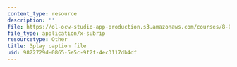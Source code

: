 ```yaml
---
content_type: resource
description: ''
file: https://ol-ocw-studio-app-production.s3.amazonaws.com/courses/8-01sc-classical-mechanics-fall-2016/9822729d08655e5c9f2f4ec3117db4df_V-fy33vi-64.vtt
file_type: application/x-subrip
resourcetype: Other
title: 3play caption file
uid: 9822729d-0865-5e5c-9f2f-4ec3117db4df
---
```


